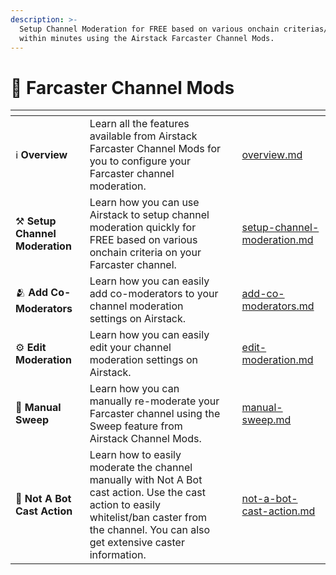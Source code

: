 ```yaml
---
description: >-
  Setup Channel Moderation for FREE based on various onchain criterias/rules
  within minutes using the Airstack Farcaster Channel Mods.
---
```


# 🤖 Farcaster Channel Mods

<table data-view="cards"><thead><tr><th></th><th></th><th></th><th data-hidden data-card-target data-type="content-ref"></th></tr></thead><tbody><tr><td><span data-gb-custom-inline data-tag="emoji" data-code="2139">ℹ️</span> <strong>Overview</strong></td><td>Learn all the features available from Airstack Farcaster Channel Mods for you to configure your Farcaster channel moderation.</td><td></td><td><a href="overview.md">overview.md</a></td></tr><tr><td><span data-gb-custom-inline data-tag="emoji" data-code="2692">⚒️</span> <strong>Setup Channel Moderation</strong></td><td>Learn how you can use Airstack to setup channel moderation quickly for FREE based on various onchain criteria on your Farcaster channel.</td><td></td><td><a href="setup-channel-moderation.md">setup-channel-moderation.md</a></td></tr><tr><td><span data-gb-custom-inline data-tag="emoji" data-code="1fac2">🫂</span> <strong>Add Co-Moderators</strong></td><td>Learn how you can easily add co-moderators to your channel moderation settings on Airstack.</td><td></td><td><a href="add-co-moderators.md">add-co-moderators.md</a></td></tr><tr><td><span data-gb-custom-inline data-tag="emoji" data-code="2699">⚙️</span> <strong>Edit Moderation</strong></td><td>Learn how you can easily edit your channel moderation settings on Airstack.</td><td></td><td><a href="edit-moderation.md">edit-moderation.md</a></td></tr><tr><td><span data-gb-custom-inline data-tag="emoji" data-code="1f9f9">🧹</span> <strong>Manual</strong> <strong>Sweep</strong></td><td>Learn how you can manually re-moderate your Farcaster channel using the Sweep feature from Airstack Channel Mods.</td><td></td><td><a href="manual-sweep.md">manual-sweep.md</a></td></tr><tr><td><span data-gb-custom-inline data-tag="emoji" data-code="1f3c7">🏇</span> <strong>Not A Bot Cast Action</strong></td><td>Learn how to easily moderate the channel manually with Not A Bot cast action. Use the cast action to easily whitelist/ban caster from the channel. You can also get extensive caster information.</td><td></td><td><a href="not-a-bot-cast-action.md">not-a-bot-cast-action.md</a></td></tr></tbody></table>
